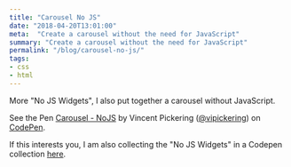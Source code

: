 ```yaml
---
title: "Carousel No JS"
date: "2018-04-20T13:01:00"
meta:  "Create a carousel without the need for JavaScript"
summary: "Create a carousel without the need for JavaScript"
permalink: "/blog/carousel-no-js/"
tags:
- css
- html
---
```


More "No JS Widgets", I also put together a carousel without JavaScript.

<p data-height="300" data-theme-id="19182" data-slug-hash="ELxwjw" data-default-tab="css,result" data-user="vipickering" data-embed-version="2" data-pen-title="Carousel - NoJS" class="codepen">See the Pen <a href="https://codepen.io/vipickering/pen/ELxwjw/">Carousel - NoJS</a> by Vincent Pickering (<a href="https://codepen.io/vipickering">@vipickering</a>) on <a href="https://codepen.io">CodePen</a>.</p>
<script async src="https://static.codepen.io/assets/embed/ei.js"></script>

If this interests you, I am also collecting the "No JS  Widgets" in a Codepen collection [here](https://codepen.io/collection/XqzmMm/).
